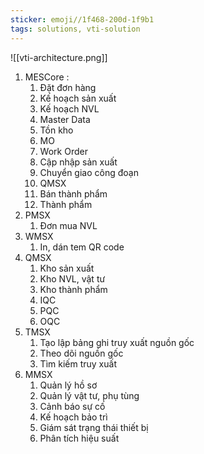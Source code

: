 ```yaml
---
sticker: emoji//1f468-200d-1f9b1
tags: solutions, vti-solution
---
```

![[vti-architecture.png]]


1. MESCore :
	1. Đặt đơn hàng
	2.  Kế hoạch sản xuất
	3. Kế hoạch NVL
	4. Master Data
	5. Tồn kho
	6. MO
	7. Work Order
	8. Cập nhập sản xuất
	9. Chuyển giao công đoạn
	10. QMSX
	11. Bán thành phẩm
	12. Thành phẩm
2. PMSX
	1. Đơn mua NVL
3. WMSX
	1. In, dán tem QR code
4. QMSX
	1. Kho sản xuất
	2. Kho NVL, vật tư
	3. Kho thành phẩm
	4. IQC
	5. PQC
	6. OQC
5. TMSX
	1. Tạo lập bảng ghi truy xuất nguồn gốc
	2. Theo dõi nguồn gốc
	3. Tìm kiếm truy xuất
6. MMSX
	1. Quản lý hồ sơ
	2. Quản lý vật tư, phụ tùng
	3. Cảnh báo sự cố
	4. Kế hoạch bảo trì
	5. Giám sát trạng thái thiết bị
	6. Phân tích hiệu suất
